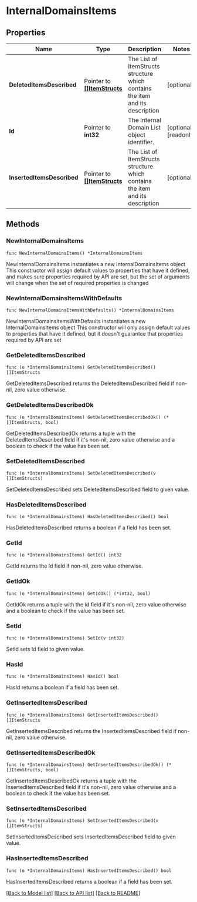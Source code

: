# InternalDomainsItems

## Properties

Name | Type | Description | Notes
------------ | ------------- | ------------- | -------------
**DeletedItemsDescribed** | Pointer to [**[]ItemStructs**](ItemStructs.md) | The List of ItemStructs structure which contains the item and its description | [optional] 
**Id** | Pointer to **int32** | The Internal Domain List object identifier. | [optional] [readonly] 
**InsertedItemsDescribed** | Pointer to [**[]ItemStructs**](ItemStructs.md) | The List of ItemStructs structure which contains the item and its description | [optional] 

## Methods

### NewInternalDomainsItems

`func NewInternalDomainsItems() *InternalDomainsItems`

NewInternalDomainsItems instantiates a new InternalDomainsItems object
This constructor will assign default values to properties that have it defined,
and makes sure properties required by API are set, but the set of arguments
will change when the set of required properties is changed

### NewInternalDomainsItemsWithDefaults

`func NewInternalDomainsItemsWithDefaults() *InternalDomainsItems`

NewInternalDomainsItemsWithDefaults instantiates a new InternalDomainsItems object
This constructor will only assign default values to properties that have it defined,
but it doesn't guarantee that properties required by API are set

### GetDeletedItemsDescribed

`func (o *InternalDomainsItems) GetDeletedItemsDescribed() []ItemStructs`

GetDeletedItemsDescribed returns the DeletedItemsDescribed field if non-nil, zero value otherwise.

### GetDeletedItemsDescribedOk

`func (o *InternalDomainsItems) GetDeletedItemsDescribedOk() (*[]ItemStructs, bool)`

GetDeletedItemsDescribedOk returns a tuple with the DeletedItemsDescribed field if it's non-nil, zero value otherwise
and a boolean to check if the value has been set.

### SetDeletedItemsDescribed

`func (o *InternalDomainsItems) SetDeletedItemsDescribed(v []ItemStructs)`

SetDeletedItemsDescribed sets DeletedItemsDescribed field to given value.

### HasDeletedItemsDescribed

`func (o *InternalDomainsItems) HasDeletedItemsDescribed() bool`

HasDeletedItemsDescribed returns a boolean if a field has been set.

### GetId

`func (o *InternalDomainsItems) GetId() int32`

GetId returns the Id field if non-nil, zero value otherwise.

### GetIdOk

`func (o *InternalDomainsItems) GetIdOk() (*int32, bool)`

GetIdOk returns a tuple with the Id field if it's non-nil, zero value otherwise
and a boolean to check if the value has been set.

### SetId

`func (o *InternalDomainsItems) SetId(v int32)`

SetId sets Id field to given value.

### HasId

`func (o *InternalDomainsItems) HasId() bool`

HasId returns a boolean if a field has been set.

### GetInsertedItemsDescribed

`func (o *InternalDomainsItems) GetInsertedItemsDescribed() []ItemStructs`

GetInsertedItemsDescribed returns the InsertedItemsDescribed field if non-nil, zero value otherwise.

### GetInsertedItemsDescribedOk

`func (o *InternalDomainsItems) GetInsertedItemsDescribedOk() (*[]ItemStructs, bool)`

GetInsertedItemsDescribedOk returns a tuple with the InsertedItemsDescribed field if it's non-nil, zero value otherwise
and a boolean to check if the value has been set.

### SetInsertedItemsDescribed

`func (o *InternalDomainsItems) SetInsertedItemsDescribed(v []ItemStructs)`

SetInsertedItemsDescribed sets InsertedItemsDescribed field to given value.

### HasInsertedItemsDescribed

`func (o *InternalDomainsItems) HasInsertedItemsDescribed() bool`

HasInsertedItemsDescribed returns a boolean if a field has been set.


[[Back to Model list]](../README.md#documentation-for-models) [[Back to API list]](../README.md#documentation-for-api-endpoints) [[Back to README]](../README.md)


